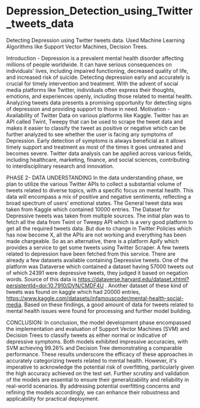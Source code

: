 # Depression_Detection_using_Twitter_tweets_data
Detecting Depression using Twitter tweets data. Used Machine Learning Algorithms like Support Vector Machines, Decision Trees.

Introduction -
Depression is a prevalent mental health disorder affecting millions of people worldwide. It can
have serious consequences on individuals' lives, including impaired functioning, decreased
quality of life, and increased risk of suicide. Detecting depression early and accurately is crucial
for timely intervention and treatment. With the advent of social media platforms like Twitter,
individuals often express their thoughts, emotions, and experiences openly, including those
related to mental health. Analyzing tweets data presents a promising opportunity for detecting
signs of depression and providing support to those in need.
Motivation -
Availability of Twitter Data on various platforms like Kaggle. Twitter has an API called Twint,
Tweepy that can be used to scrape the tweet data and makes it easier to classify the tweet as
positive or negative which can be further analyzed to see whether the user is facing any
symptoms of Depression. Early detection of symptoms is always beneficial as it allows timely
support and treatment as most of the times it goes untreated and becomes severe. Twitter data
analysis can be applied across various fields, including healthcare, marketing, finance, and
social sciences, contributing to interdisciplinary research and innovation.

PHASE 2- DATA UNDERSTANDING
In the data understanding phase, we plan to utilize the various Twitter APIs to collect a
substantial volume of tweets related to diverse topics, with a specific focus on mental health.
This data will encompass a mix of positive and negative sentiments, reflecting a broad spectrum
of users' emotional states.
The General tweet data was taken from Kaggle which contained 10000 entries. The Dataset for
Depressive tweets was taken from multiple sources. The initial plan was to fetch all the data
from Twint or Tweepy API which is a very good platform to get all the required tweets data. But
due to change in Twitter Policies which has now become X, all the APIs are not working and
everything has been made chargeable. So as an alternative, there is a platform Apify which
provides a service to get some tweets using Twitter Scraper. A few tweets related to depression
have been fetched from this service.
There are already a few datasets available containing Depressive tweets. One of the platform
was Dataverse which contained a dataset having 57000 tweets out of which 24391 were
depressive tweets, they judged it based on negation words. Source of this data is
https://dataverse.harvard.edu/dataset.xhtml?persistentId=doi:10.7910/DVN/CMDF4U . Another
dataset of these kind of tweets was found on kaggle which had 20000 entries,
https://www.kaggle.com/datasets/infamouscoder/mental-health-social-media. Based on these
findings, a good amount of data for tweets related to mental health issues were found for
processing and further model building.

CONCLUSION:
In conclusion, the model development phase encompassed the implementation and evaluation
of Support Vector Machines (SVM) and Decision Trees to classify tweets as either normal or
indicative of depressive symptoms. Both models exhibited impressive accuracies, with SVM
achieving 99.26% and Decision Tree demonstrating a comparable performance. These results
underscore the efficacy of these approaches in accurately categorizing tweets related to mental
health.
However, it's imperative to acknowledge the potential risk of overfitting, particularly given the
high accuracy achieved on the test set. Further scrutiny and validation of the models are
essential to ensure their generalizability and reliability in real-world scenarios. By addressing
potential overfitting concerns and refining the models accordingly, we can enhance their
robustness and applicability for practical deployment.
